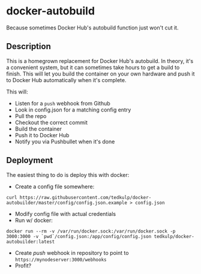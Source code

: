 # docker-autobuild

Because sometimes Docker Hub's autobuild function just won't cut it.

## Description

This is a homegrown replacement for Docker Hub's autobuild. In theory, it's a convenient system, but it can sometimes take hours to get a build to finish. This will let you build the container on your own hardware and push it to Docker Hub automatically when it's complete.

This will:

*  Listen for a `push` webhook from Github
*  Look in config.json for a matching config entry
*  Pull the repo
*  Checkout the correct commit
*  Build the container
*  Push it to Docker Hub
*  Notify you via Pushbullet when it's done

## Deployment

The easiest thing to do is deploy this with docker:

* Create a config file somewhere:

`curl https://raw.githubusercontent.com/tedkulp/docker-autobuilder/master/config/config.json.example > config.json`

* Modify config file with actual credentials
* Run w/ docker:

``docker run --rm -v /var/run/docker.sock:/var/run/docker.sock -p 3000:3000 -v `pwd`/config.json:/app/config/config.json tedkulp/docker-autobuilder:latest``

* Create _push_ webhook in repository to point to `https://mynodeserver:3000/webhooks`
* Profit?
